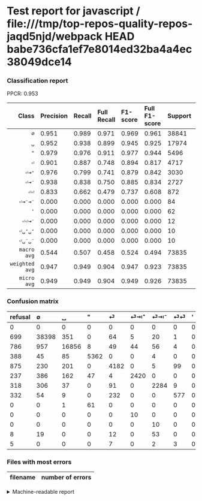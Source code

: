 # Test report for javascript / file:///tmp/top-repos-quality-repos-jaqd5njd/webpack HEAD babe736cfa1ef7e8014ed32ba4a4ec38049dce14

### Classification report

PPCR: 0.953

| Class | Precision | Recall | Full Recall | F1-score | Full F1-score | Support | Full Support | PPCR |
|------:|:----------|:-------|:------------|:---------|:---------|:--------|:-------------|:-----|
| `∅` | 0.951| 0.989| 0.971| 0.969| 0.961| 38841| 39540| 0.982 |
| `␣` | 0.952| 0.938| 0.899| 0.945| 0.925| 17974| 18760| 0.958 |
| `"` | 0.979| 0.976| 0.911| 0.977| 0.944| 5496| 5884| 0.934 |
| `⏎` | 0.901| 0.887| 0.748| 0.894| 0.817| 4717| 5592| 0.844 |
| `⏎⇥⁺` | 0.976| 0.799| 0.741| 0.879| 0.842| 3030| 3267| 0.927 |
| `⏎⇥⁻` | 0.938| 0.838| 0.750| 0.885| 0.834| 2727| 3045| 0.896 |
| `⏎⏎` | 0.833| 0.662| 0.479| 0.737| 0.608| 872| 1204| 0.724 |
| `⏎⇥⁻⇥⁻` | 0.000| 0.000| 0.000| 0.000| 0.000| 84| 92| 0.913 |
| `'` | 0.000| 0.000| 0.000| 0.000| 0.000| 62| 62| 1.000 |
| `⏎⏎⇥⁻` | 0.000| 0.000| 0.000| 0.000| 0.000| 12| 17| 0.706 |
| `⏎␣⁺␣⁺` | 0.000| 0.000| 0.000| 0.000| 0.000| 10| 10| 1.000 |
| `⏎␣⁻␣⁻` | 0.000| 0.000| 0.000| 0.000| 0.000| 10| 10| 1.000 |
| `macro avg` | 0.544| 0.507| 0.458| 0.524| 0.494| 73835| 77483| 0.953 |
| `weighted avg` | 0.947| 0.949| 0.904| 0.947| 0.923| 73835| 77483| 0.953 |
| `micro avg` | 0.949| 0.949| 0.904| 0.949| 0.926| 73835| 77483| 0.953 |

### Confusion matrix

|refusal|  ∅| ␣| "| ⏎| ⏎⇥⁺| ⏎⇥⁻| ⏎⏎| '| ⏎␣⁺␣⁺| ⏎␣⁻␣⁻| ⏎⇥⁻⇥⁻| ⏎⏎⇥⁻| 
|:---|:---|:---|:---|:---|:---|:---|:---|:---|:---|:---|:---|:---|
|0 |0 |0 |0 |0 |0 |0 |0 |0 |0 |0 |0 |0 |
|699 |38398 |351 |0 |64 |5 |20 |1 |0 |2 |0 |0 |0 |
|786 |957 |16856 |8 |49 |44 |56 |4 |0 |0 |0 |0 |0 |
|388 |45 |85 |5362 |0 |0 |4 |0 |0 |0 |0 |0 |0 |
|875 |230 |201 |0 |4182 |0 |5 |99 |0 |0 |0 |0 |0 |
|237 |386 |162 |47 |4 |2420 |0 |0 |0 |11 |0 |0 |0 |
|318 |306 |37 |0 |91 |0 |2284 |9 |0 |0 |0 |0 |0 |
|332 |54 |9 |0 |232 |0 |0 |577 |0 |0 |0 |0 |0 |
|0 |0 |1 |61 |0 |0 |0 |0 |0 |0 |0 |0 |0 |
|0 |0 |0 |0 |0 |10 |0 |0 |0 |0 |0 |0 |0 |
|0 |0 |0 |0 |0 |0 |10 |0 |0 |0 |0 |0 |0 |
|8 |19 |0 |0 |12 |0 |53 |0 |0 |0 |0 |0 |0 |
|5 |0 |0 |0 |7 |0 |2 |3 |0 |0 |0 |0 |0 |

### Files with most errors

| filename | number of errors|
|:----:|:-----|

<details>
    <summary>Machine-readable report</summary>
```json
{
  "cl_report": {"\"": {"f1-score": 0.9772188809914344, "precision": 0.9788243884629427, "recall": 0.9756186317321689, "support": 5496}, "\u0027": {"f1-score": 0.0, "precision": 0.0, "recall": 0.0, "support": 62}, "macro avg": {"f1-score": 0.5238497363544362, "precision": 0.5441566858176586, "recall": 0.5072100160230938, "support": 73835}, "micro avg": {"f1-score": 0.9491298164826979, "precision": 0.9491298164826979, "recall": 0.9491298164826979, "support": 73835}, "weighted avg": {"f1-score": 0.9471782389965299, "precision": 0.9468246091568036, "recall": 0.9491298164826979, "support": 73835}, "\u2205": {"f1-score": 0.9692059165025998, "precision": 0.9505631885134299, "recall": 0.9885945264025128, "support": 38841}, "\u23ce": {"f1-score": 0.8937807223765761, "precision": 0.9010989010989011, "recall": 0.8865804536781853, "support": 4717}, "\u23ce\u21e5\u207a": {"f1-score": 0.8785623525140679, "precision": 0.9762000806776926, "recall": 0.7986798679867987, "support": 3030}, "\u23ce\u21e5\u207b": {"f1-score": 0.885099786863011, "precision": 0.9383730484798686, "recall": 0.8375504217088375, "support": 2727}, "\u23ce\u21e5\u207b\u21e5\u207b": {"f1-score": 0.0, "precision": 0.0, "recall": 0.0, "support": 84}, "\u23ce\u23ce": {"f1-score": 0.7373801916932907, "precision": 0.8326118326118326, "recall": 0.661697247706422, "support": 872}, "\u23ce\u23ce\u21e5\u207b": {"f1-score": 0.0, "precision": 0.0, "recall": 0.0, "support": 12}, "\u23ce\u2423\u207a\u2423\u207a": {"f1-score": 0.0, "precision": 0.0, "recall": 0.0, "support": 10}, "\u23ce\u2423\u207b\u2423\u207b": {"f1-score": 0.0, "precision": 0.0, "recall": 0.0, "support": 10}, "\u2423": {"f1-score": 0.9449489853122547, "precision": 0.9522087899672353, "recall": 0.937799043062201, "support": 17974}},
  "cl_report_full": {"\"": {"f1-score": 0.9438479140996303, "precision": 0.9788243884629427, "recall": 0.9112848402447314, "support": 5884}, "\u0027": {"f1-score": 0.0, "precision": 0.0, "recall": 0.0, "support": 62}, "macro avg": {"f1-score": 0.4942413295366392, "precision": 0.5441566858176586, "recall": 0.4582352465388781, "support": 77483}, "micro avg": {"f1-score": 0.9262480339417649, "precision": 0.9491298164826979, "recall": 0.9044435553605307, "support": 77483}, "weighted avg": {"f1-score": 0.9225204492044803, "precision": 0.9459637516994337, "recall": 0.9044435553605307, "support": 77483}, "\u2205": {"f1-score": 0.960730593607306, "precision": 0.9505631885134299, "recall": 0.9711178553363682, "support": 39540}, "\u23ce": {"f1-score": 0.8173556141893872, "precision": 0.9010989010989011, "recall": 0.7478540772532188, "support": 5592}, "\u23ce\u21e5\u207a": {"f1-score": 0.8423250957187608, "precision": 0.9762000806776926, "recall": 0.7407407407407407, "support": 3267}, "\u23ce\u21e5\u207b": {"f1-score": 0.8337287826245665, "precision": 0.9383730484798686, "recall": 0.7500821018062397, "support": 3045}, "\u23ce\u21e5\u207b\u21e5\u207b": {"f1-score": 0.0, "precision": 0.0, "recall": 0.0, "support": 92}, "\u23ce\u23ce": {"f1-score": 0.6083289404322614, "precision": 0.8326118326118326, "recall": 0.4792358803986711, "support": 1204}, "\u23ce\u23ce\u21e5\u207b": {"f1-score": 0.0, "precision": 0.0, "recall": 0.0, "support": 17}, "\u23ce\u2423\u207a\u2423\u207a": {"f1-score": 0.0, "precision": 0.0, "recall": 0.0, "support": 10}, "\u23ce\u2423\u207b\u2423\u207b": {"f1-score": 0.0, "precision": 0.0, "recall": 0.0, "support": 10}, "\u2423": {"f1-score": 0.9245790137677582, "precision": 0.9522087899672353, "recall": 0.8985074626865671, "support": 18760}},
  "ppcr": 0.9529187047481383
}
```
</details>

